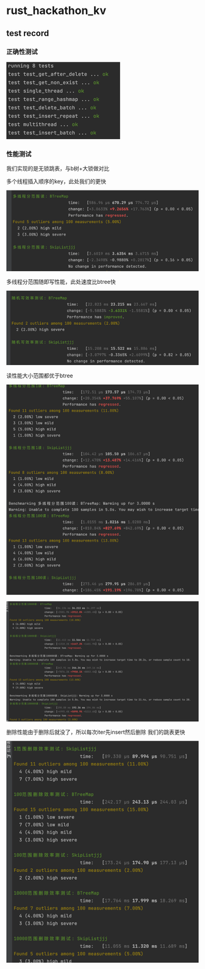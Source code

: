 # rust_hackathon_kv

## test record

### 正确性测试

![img.png](rsc/test_res)

### 性能测试

我们实现的是无锁跳表，与b树+大锁做对比

多个线程插入顺序的key，此处我们的更快

![img.png](rsc/wr_in_order_read_ranges.png)

多线程分范围随即写性能，此处速度比btree快

![img.png](rsc/multithread_range_random_wr.png)

读性能大小范围都优于btree

![img.png](rsc/rd_small_range)

![img.png](rsc/rd_big_range.png)

删除性能由于删除后就没了，所以每次iter先insert然后删除
我们的跳表更快

![img.png](remove.png)


